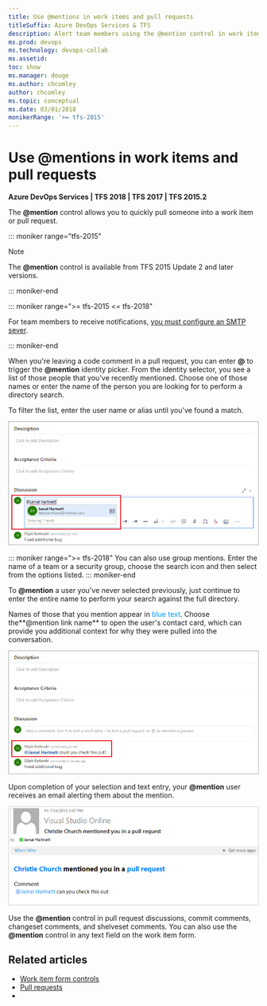 ```yaml
---
title: Use @mentions in work items and pull requests 
titleSuffix: Azure DevOps Services & TFS 
description: Alert team members using the @mention control in work items and pull requests 
ms.prod: devops
ms.technology: devops-collab
ms.assetid: 
toc: show
ms.manager: douge
ms.author: chcomley
author: chcomley
ms.topic: conceptual
ms.date: 03/01/2018
monikerRange: '>= tfs-2015'
---
```


# Use &#64;mentions in work items and pull requests

**Azure DevOps Services | TFS 2018 | TFS 2017 | TFS 2015.2**

The **@mention** control allows you to quickly pull someone into a work item or pull request.

::: moniker range="tfs-2015"

> [!NOTE]  
> The **@mention** control is available from TFS 2015 Update 2 and later versions.
>
::: moniker-end

<a id="mention-person-id">  </a>

::: moniker range=">= tfs-2015 <= tfs-2018"

For team members to receive notifications, [you must configure an SMTP sever](/tfs/server/admin/setup-customize-alerts).

::: moniker-end

When you're leaving a code comment in a pull request, you can enter **@** to trigger the **@mention** identity picker. From the identity selector, you see a list of those people that you've recently mentioned. Choose one of those names or enter the name of the person you are looking for to perform a directory search.  

To filter the list, enter the user name or alias until you've found a match.

![Web portal, Pull Request, Type a user name or email alias to locate a match](_img/at-mention-pr-type-name.png)  

::: moniker range=">= tfs-2018"
You can also use group mentions. Enter the name of a team or a security group, choose the search icon and then select from the options listed.
::: moniker-end

To **@mention** a user you've never selected previously, just continue to enter the entire name to perform your search against the full directory.  

Names of those that you mention appear in <span style="color:#0099FF">blue text</span>. Choose the**@mention link name** to open the user's contact card, which can provide you additional context for why they were pulled into the conversation.  

![Web portal, At mention user contact card accessible](_img/at-mention-link-to-user-contact-card.png)  

Upon completion of your selection and text entry, your **@mention** user receives an email alerting them about the mention.  

![Email sent to at-mention user organization](_img/mail-to-at-mention-user.png)

Use the **@mention** control in pull request discussions, commit comments, changeset comments, and shelveset comments. You can also use the **@mention** control in any text field on the work item form.

## Related articles

- [Work item form controls](../boards/work-items/work-item-form-controls.md)  
- [Pull requests](../repos/git/pullrequest.md)
- 